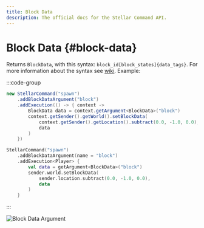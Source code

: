```yaml
---
title: Block Data
description: The official docs for the Stellar Command API.
---
```


# Block Data {#block-data}

Returns `BlockData`, with this syntax: `block_id[block_states]{data_tags}`. For more information about the syntax see [wiki](https://minecraft.wiki/w/Argument_types#minecraft:block_state). Example:

:::code-group
```Java
new StellarCommand("spawn")
    .addBlockDataArgument("block")
    .addExecution(() -> { context ->
        BlockData data = context.getArgument<BlockData>("block")
        context.getSender().getWorld().setBlockData(
            context.getSender().getLocation().subtract(0.0, -1.0, 0.0),
            data
        )
    })
```
```Kotlin
StellarCommand("spawn")
    .addBlockDataArgument(name = "block")
    .addExecution<Player> {
        val data = getArgument<BlockData>("block")
        sender.world.setBlockData(
            sender.location.subtract(0.0, -1.0, 0.0),
            data
        )
    }
```
:::

<ArgumentParser placeholder="minecraft:stone" regex="^(minecraft:[a-zA-Z]+|[a-zA-Z]+)(\[([a-zA-Z]+=\S+)?\])?$" />

![Block Data Argument](https://cdn.lutto.dev/stellar/gifs/block/block_data.gif)